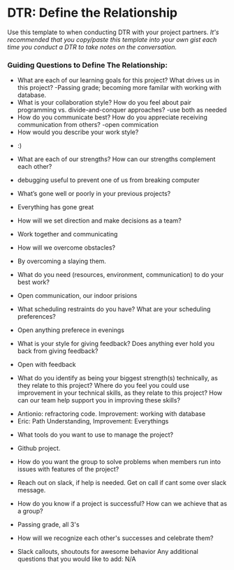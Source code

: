 # DTR: Define the Relationship

Use this template to when conducting DTR with your project partners. *It's recommended that you copy/paste this template into your own gist each time you conduct a DTR to take notes on the conversation.* 

### Guiding Questions to Define The Relationship:

* What are each of our learning goals for this project? What drives us in this project?
-Passing grade; becoming more familar with working with database.
* What is your collaboration style? How do you feel about pair programming vs. divide-and-conquer approaches?
-use both as needed
* How do you communicate best? How do you appreciate receiving communication from others?
-open commication
* How would you describe your work style?
- :)
* What are each of our strengths? How can our strengths complement each other?
- debugging useful to prevent one of us from breaking computer
* What’s gone well or poorly in your previous projects?
- Everything has gone great
* How will we set direction and make decisions as a team?
- Work together and communicating 
* How will we overcome obstacles?
- By overcoming a slaying them. 
* What do you need (resources, environment, communication) to do your best work?
- Open communication, our indoor prisions
* What scheduling restraints do you have? What are your scheduling preferences?
- Open anything preferece in evenings
* What is your style for giving feedback? Does anything ever hold you back from giving feedback?
- Open with feedback
* What do you identify as being your biggest strength(s) technically, as they relate to this project? Where do you feel you could use improvement in your technical skills, as they relate to this project? How can our team help support you in improving these skills?
- Antionio: refractoring code. Improvement: working with database
- Eric: Path Understanding, Improvement: Everythings
* What tools do you want to use to manage the project?
- Github project.
* How do you want the group to solve problems when members run into issues with features of the project?
- Reach out on slack, if help is needed. Get on call if cant some over slack message. 
* How do you know if a project is successful? How can we achieve that as a group?
- Passing grade, all 3's
* How will we recognize each other's successes and celebrate them?
- Slack callouts, shoutouts for awesome behavior
Any additional questions that you would like to add:
N/A




